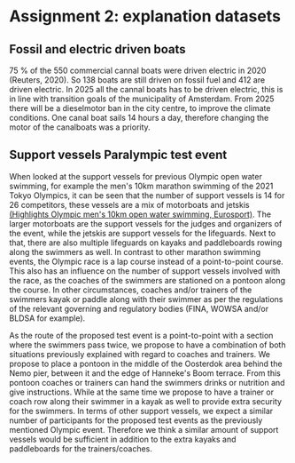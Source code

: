 # Assignment 2: explanation datasets

## Fossil and electric driven boats
75 % of the 550 commercial cannal boats were driven electric in 2020 (Reuters, 2020). So 138 boats are still driven on fossil fuel and 412 are driven electric. In 2025 all the cannal boats has to be driven electric, this is in line with transition goals of the municipality of Amsterdam. From 2025 there will be a dieselmotor ban in the city centre, to improve the climate conditions. One canal boat sails 14 hours a day, therefore changing the motor of the canalboats was a priority.

## Support vessels Paralympic test event
When looked at the support vessels for previous Olympic open water swimming, for example the men's 10km marathon swimming of the 2021 Tokyo Olympics, it can be seen that the number of support vessels is 14 for 26 competitors, these vessels are a mix of motorboats and jetskis [(Highlights Olympic men's 10km open water swimming, Eurosport)](https://www.youtube.com/watch?v=1ZLWUkaq8po&ab_channel=Eurosport). The larger motorboats are the support vessels for the judges and organizers of the event, while the jetskis are support vessels for the lifeguards. Next to that, there are also multiple lifeguards on kayaks and paddleboards rowing along the swimmers as well. In contrast to other marathon swimming events, the Olympic race is a lap course instead of a point-to-point course. This also has an influence on the number of support vessels involved with the race, as the coaches of the swimmers are stationed on a pontoon along the course. In other circumstances, coaches and/or trainers of the swimmers kayak or paddle along with their swimmer as per the regulations of the relevant governing and regulatory bodies (FINA, WOWSA and/or BLDSA for example).

As the route of the proposed test event is a point-to-point with a section where the swimmers pass twice, we propose to have a combination of both situations previously explained with regard to coaches and trainers. We propose to place a pontoon in the middle of the Oosterdok area behind the Nemo pier, between it and the edge of Hanneke's Boom terrace. From this pontoon coaches or trainers can hand the swimmers drinks or nutrition and give instructions. While at the same time we propose to have a trainer or coach row along their swimmer in a kayak as well to provide extra security for the swimmers. In terms of other support vessels, we expect a similar number of participants for the proposed test events as the previously mentioned Olympic event. Therefore we think a similar amount of support vessels would be sufficient in addition to the extra kayaks and paddleboards for the trainers/coaches.
